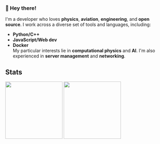 ### 👋 Hey there!
I'm a developer who loves **physics**, **aviation**, **engineering**, and **open source**. I work across a diverse set of tools and languages, including:
- **Python/C++**
- **JavaScript/Web dev**
- **Docker**\
My particular interests lie in **computational physics** and **AI**. I'm also experienced in **server management** and **networking**.

## Stats 
<p align="left">
  <img src="https://github-readme-stats.vercel.app/api?username=mightykatun&show_icons=true&theme=city_lights" height="180"/>
  <img src="https://github-readme-stats.vercel.app/api/top-langs/?username=mightykatun&layout=compact&theme=city_lights" height="180"/>
</p>

